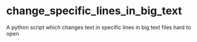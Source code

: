 # change_specific_lines_in_big_text
A python script which changes text in specific lines in big text files hard to open
